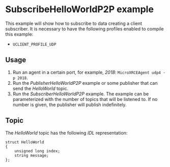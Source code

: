 # SubscribeHelloWorldP2P example

This example will show how to subscribe to data creating a client subscriber.
It is necessary to have the following profiles enabled to compile this example:

- `UCLIENT_PROFILE_UDP`

## Usage
1. Run an agent in a certain port, for example, *2018*: `MicroXRCEAgent udp4 -p 2018`.
2. Run the *PublisherHelloWorldP2P* example or some publisher that can send the *HelloWorld* topic.
3. Run the *SubscriberHelloWorldP2P* example.
   The example can be parameterized with the number of topics that will be listened to.
   If no number is given, the publisher will publish indefinitely.

## Topic

The *HelloWorld* topic has the following *IDL* representation:

```
struct HelloWorld
{
	unsigned long index;
	string message;
};
```

